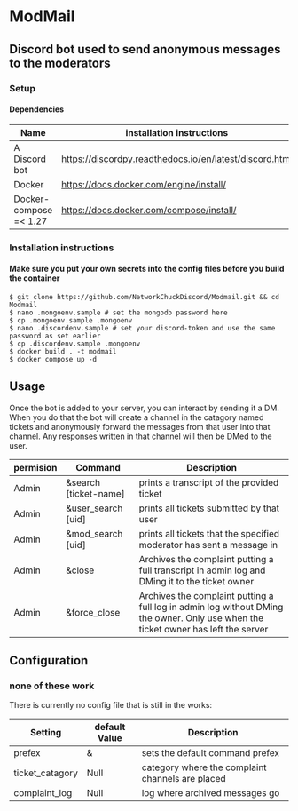 # ModMail
## Discord bot used to send anonymous messages to the moderators

### Setup  
#### Dependencies
| Name| installation instructions | 
| ------------- | -------------------------------------------------------- |  
| A Discord bot |  https://discordpy.readthedocs.io/en/latest/discord.html |
| Docker |  https://docs.docker.com/engine/install/ |
| Docker-compose =< 1.27 |  https://docs.docker.com/compose/install/ | 
 
### Installation instructions
#### Make sure you put your own secrets into the config files before you build the container
```
$ git clone https://github.com/NetworkChuckDiscord/Modmail.git && cd Modmail
$ nano .mongoenv.sample # set the mongodb password here
$ cp .mongoenv.sample .mongoenv
$ nano .discordenv.sample # set your discord-token and use the same password as set earlier
$ cp .discordenv.sample .mongoenv
$ docker build . -t modmail
$ docker compose up -d
```

## Usage

Once the bot is added to your server, you can interact by sending it a DM. When you do that the bot will create a channel in the catagory named tickets and anonymously forward the messages from that user into that channel. Any responses written in that channel will then be DMed to the user.

| permision | Command | Description |
|-----------|---------|-------------|
| Admin | &search [ticket-name] | prints a transcript of the provided ticket |
| Admin | &user_search [uid] | prints all tickets submitted by that user | 
| Admin | &mod_search [uid] | prints all tickets that the specified moderator has sent a message in| 
| Admin | &close | Archives the complaint putting a full transcript in admin log and DMing it to the ticket owner |
| Admin | &force_close | Archives the complaint putting a full log in admin log without DMing the owner. Only use when the ticket owner has left the server | 

## Configuration

### none of these work

There is currently no config file that is still in the works:

| Setting | default Value | Description |
|---------|---------------|-------------|
| prefex | & | sets the default command prefex
| ticket_catagory | Null | category where the complaint channels are placed | 
| complaint_log | Null | log where archived messages go |
